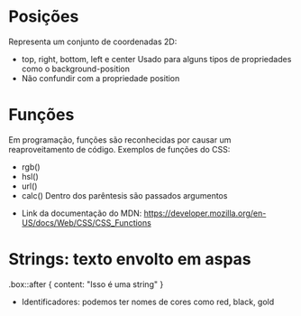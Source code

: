 # Posições
<position>

Representa um conjunto de coordenadas 2D:
- top, right, bottom, left e center
Usado para alguns tipos de propriedades como o background-position
- Não confundir com a propriedade position


# Funções
Em programação, funções são reconhecidas por causar um reaproveitamento de código.
Exemplos de funções do CSS:

- rgb()
- hsl()
- url()
- calc()
Dentro dos parêntesis são passados argumentos

* Link da documentação do MDN: https://developer.mozilla.org/en-US/docs/Web/CSS/CSS_Functions


# Strings: texto envolto em aspas
.box::after {
	content: "Isso é uma string"
}
* Identificadores: podemos ter nomes de cores como red, black, gold
